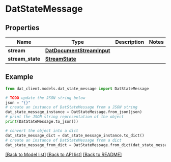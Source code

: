 # DatStateMessage


## Properties

Name | Type | Description | Notes
------------ | ------------- | ------------- | -------------
**stream** | [**DatDocumentStreamInput**](DatDocumentStreamInput.md) |  | 
**stream_state** | [**StreamState**](StreamState.md) |  | 

## Example

```python
from dat_client.models.dat_state_message import DatStateMessage

# TODO update the JSON string below
json = "{}"
# create an instance of DatStateMessage from a JSON string
dat_state_message_instance = DatStateMessage.from_json(json)
# print the JSON string representation of the object
print(DatStateMessage.to_json())

# convert the object into a dict
dat_state_message_dict = dat_state_message_instance.to_dict()
# create an instance of DatStateMessage from a dict
dat_state_message_from_dict = DatStateMessage.from_dict(dat_state_message_dict)
```
[[Back to Model list]](../README.md#documentation-for-models) [[Back to API list]](../README.md#documentation-for-api-endpoints) [[Back to README]](../README.md)


